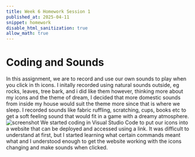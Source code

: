```yaml
---
title: Week 6 Homework Session 1
published_at: 2025-04-11
snippet: homework
disable_html_sanitization: true
allow_math: true
---
```


# Coding and Sounds
In this assignment, we are to record and use our own sounds to play when you click in th icons. I initally recorded using natural sounds outside, eg rocks, leaves, tree bark, and i did like them however, thinking more about my icons and the theme of dream, I decided that more domestic sounds from inside my house would suit the theme more since that is where we sleep. I recorded sounds like fabric ruffling, scratching, cups, books etc to get a soft feeling sound that would fit in a game with a dreamy atmosphere.
![screenshot](sc_of_coding.png)
We started coding in Visual Studio Code to put our icons into a website that can be deployed and accessed using a link. It was difficult to understand at first, but I started learning what certain commands meant what and I understood enough to get the website working with the icons changing and make sounds when clicked.
